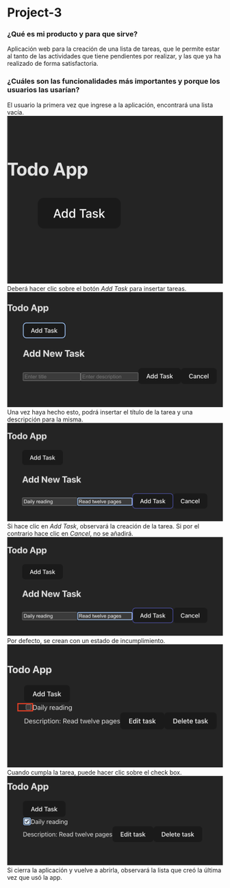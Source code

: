 # Project-3

### ¿Qué es mi producto y para que sirve?
Aplicación web para la creación de una lista de tareas, que le permite estar al tanto de las actividades que tiene pendientes por realizar, y las que ya ha realizado de forma satisfactoria.

### ¿Cuáles son las funcionalidades más importantes y porque los usuarios las usarían?
El usuario la primera vez que ingrese a la aplicación, encontrará una lista vacía.  
![Alt text](img/image.png)  
Deberá hacer clic sobre el botón _Add Task_ para insertar tareas.  
![Alt text](img/image-1.png)  
Una vez haya hecho esto, podrá insertar el título de la tarea y una descripción para la misma.  
![Alt text](img/image-2.png)  
Si hace clic en _Add Task_, observará la creación de la tarea. Si por el contrario hace clic en _Cancel_, no se añadirá.  
![Alt text](img/image-3.png)  
Por defecto, se crean con un estado de incumplimiento.   
![Alt text](img/image-4.png)  
Cuando cumpla la tarea, puede hacer clic sobre el check box.  
![Alt text](img/image-5.png)  
Si cierra la aplicación y vuelve a abrirla, observará la lista que creó la última vez que usó la app.

